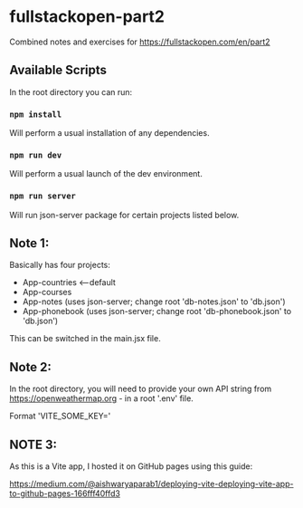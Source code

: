 # fullstackopen-part2

Combined notes and exercises for https://fullstackopen.com/en/part2

## Available Scripts

In the root directory you can run:

### `npm install`

Will perform a usual installation of any dependencies.

### `npm run dev`

Will perform a usual launch of the dev environment.

### `npm run server`

Will run json-server package for certain projects listed below.

## Note 1:

Basically has four projects:

- App-countries <--default
- App-courses
- App-notes (uses json-server; change root 'db-notes.json' to 'db.json')
- App-phonebook (uses json-server; change root 'db-phonebook.json' to 'db.json')

This can be switched in the main.jsx file.

## Note 2:

In the root directory, you will need to provide your own API string from https://openweathermap.org - in a root '.env' file.

Format 'VITE_SOME_KEY='

## NOTE 3:

As this is a Vite app, I hosted it on GitHub pages using this guide:

https://medium.com/@aishwaryaparab1/deploying-vite-deploying-vite-app-to-github-pages-166fff40ffd3

